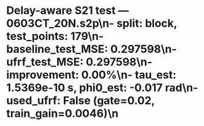 # Delay-aware S21 test — 0603CT_20N.s2p\n- split: block, test_points: 179\n- baseline_test_MSE: 0.297598\n- ufrf_test_MSE: 0.297598\n- improvement: 0.00%\n- tau_est: 1.5369e-10 s, phi0_est: -0.017 rad\n- used_ufrf: False (gate=0.02, train_gain=0.0046)\n